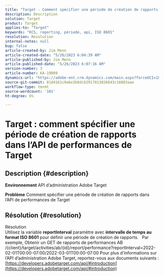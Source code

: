```yaml
---
title: "Target - Comment spécifier une période de création de rapports dans l’API de performances de Target"
description: Description
solution: Target
product: Target
applies-to: "Target"
keywords: "KCS, reporting, période, api, ISO 8601"
resolution: Resolution
internal-notes: null
bug: false
article-created-by: Jim Menn
article-created-date: "5/26/2023 6:04:39 AM"
article-published-by: Jim Menn
article-published-date: "5/26/2023 6:07:16 AM"
version-number: 3
article-number: KA-19009
dynamics-url: "https://adobe-ent.crm.dynamics.com/main.aspx?forceUCI=1&pagetype=entityrecord&etn=knowledgearticle&id=89dce930-8bfb-ed11-8849-6045bd006295"
source-git-commit: 81d4161c9a6e2b6dcb2917813026843c18803aae
workflow-type: tm+mt
source-wordcount: '101'
ht-degree: 6%

---
```


# Target : comment spécifier une période de création de rapports dans l’API de performances de Target

## Description {#description}


<b>Environnement</b>
API d’administration Adobe Target

<b>Problème</b>
Comment spécifier une période de création de rapports dans l’API de performances de Target


## Résolution {#resolution}

Résolution<br>
Utilisez la variable <b>reportInterval</b> paramètre avec <b>intervalle de temps au format ISO 8601</b> pour définir une période de création de rapports.
 
Par exemple, Obtenir un GET de rapports de performances AB /{client}/target/activities/ab/{id}/report/performance?reportInterval=2022-02-01T00:00-07:00/2022-03-01T00:00-07:00 Pour plus d’informations sur l’API d’administration Adobe Target, reportez-vous aux documents suivants :
[https://developers.adobetarget.com/api/#introduction](https://developers.adobetarget.com/api/#introduction)
